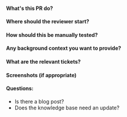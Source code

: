 #### What's this PR do?



#### Where should the reviewer start?



#### How should this be manually tested?



#### Any background context you want to provide?



#### What are the relevant tickets?



#### Screenshots (if appropriate)



#### Questions:
- Is there a blog post?
- Does the knowledge base need an update?
